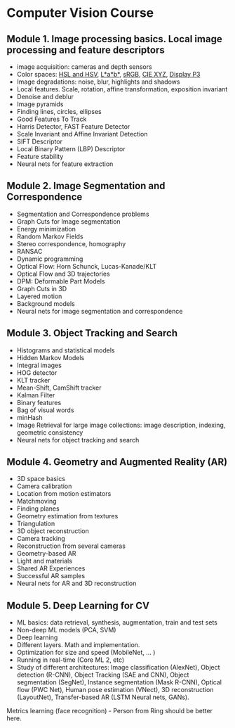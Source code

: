 # Computer Vision Course

## Module 1. Image processing basics. Local image processing and feature descriptors
- image acquisition: cameras and depth sensors
- Color spaces:
 [HSL and HSV](https://en.wikipedia.org/wiki/HSL_and_HSV),
 [L\*a\*b\*](https://en.wikipedia.org/wiki/Lab_color_space),
 [sRGB](https://en.wikipedia.org/wiki/SRGB),
 [CIE XYZ](https://en.wikipedia.org/wiki/CIE_1931_color_space),
 [Display P3](https://en.wikipedia.org/wiki/DCI-P3#Display_P3)
- Image degradations: noise, blur, highlights and shadows
- Local features. Scale, rotation, affine transformation, exposition invariant
- Denoise and deblur
- Image pyramids
- Finding lines, circles, ellipses
- Good Features To Track
- Harris Detector, FAST Feature Detector
- Scale Invariant and Affine Invariant Detection
- SIFT Descriptor
- Local Binary Pattern (LBP) Descriptor
- Feature stability
- Neural nets for feature extraction

## Module 2. Image Segmentation and Correspondence
- Segmentation and Correspondence problems
- Graph Cuts for Image segmentation
- Energy minimization
- Random Markov Fields
- Stereo correspondence, homography
- RANSAC
- Dynamic programming
- Optical Flow: Horn Schunck, Lucas-Kanade/KLT
- Optical Flow and 3D trajectories
- DPM: Deformable Part Models
- Graph Cuts in 3D
- Layered motion
- Background models
- Neural nets for image segmentation and correspondence

## Module 3. Object Tracking and Search
- Histograms and statistical models
- Hidden Markov Models
- Integral images
- HOG detector
- KLT tracker
- Mean-Shift, CamShift tracker
- Kalman Filter
- Binary features
- Bag of visual words
- minHash
- Image Retrieval for large image collections: image description, indexing, geometric consistency
- Neural nets for object tracking and search

## Module 4. Geometry and Augmented Reality (AR)

- 3D space basics
- Camera calibration
- Location from motion estimators
- Matchmoving
- Finding planes
- Geometry estimation from textures
- Triangulation
- 3D object reconstruction
- Camera tracking
- Reconstruction from several cameras
- Geometry-based AR
- Light and materials
- Shared AR Experiences
- Successful AR samples
- Neural nets for AR and 3D reconstruction

## Module 5. Deep Learning for CV

- ML basics: data retrieval, synthesis, augmentation, train and test sets
- Non-deep ML models (PCA, SVM)
- Deep learning
- Different layers. Math and implementation.
- Optimization for size and speed (MobileNet, ... )
- Running in real-time (Core ML 2, etc)
- Study of different architectures: 
Image classification (AlexNet),
Object detection (R-CNN),
Object Tracking (SAE and CNN),
Object segmentation (SegNet),
Instance segmentation (Mask R-CNN),
Optical flow (PWC Net),
Human pose estimation (VNect),
3D reconstruction (LayoutNet),
Transfer-based AR (LSTM Neural nets, GANs).


Metrics learning (face recognition) - Person from Ring should be better here.


